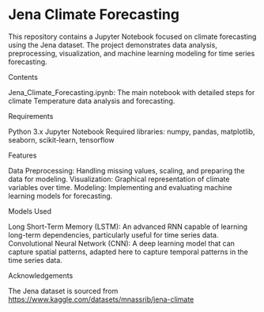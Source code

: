# Jena Climate Forecasting

This repository contains a Jupyter Notebook focused on climate forecasting using the Jena dataset. The project demonstrates data analysis, preprocessing, visualization, and machine learning modeling for time series forecasting.

Contents

Jena_Climate_Forecasting.ipynb: The main notebook with detailed steps for climate Temperature data analysis and forecasting.

Requirements

Python 3.x
Jupyter Notebook
Required libraries: numpy, pandas, matplotlib, seaborn, scikit-learn, tensorflow 

Features

Data Preprocessing: Handling missing values, scaling, and preparing the data for modeling.
Visualization: Graphical representation of climate variables over time.
Modeling: Implementing and evaluating machine learning models for forecasting.

Models Used

Long Short-Term Memory (LSTM): An advanced RNN capable of learning long-term dependencies, particularly useful for time series data.
Convolutional Neural Network (CNN): A deep learning model that can capture spatial patterns, adapted here to capture temporal patterns in the time series data.

Acknowledgements

The Jena dataset is sourced from https://www.kaggle.com/datasets/mnassrib/jena-climate
